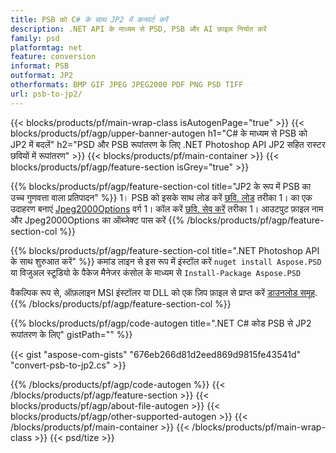 ```yaml
---
title: PSB को C# के साथ JP2 में कनवर्ट करें
description: .NET API के माध्यम से PSD, PSB और AI फ़ाइल निर्यात करें
family: psd
platformtag: net
feature: conversion
informat: PSB
outformat: JP2
otherformats: BMP GIF JPEG JPEG2000 PDF PNG PSD TIFF
url: psb-to-jp2/
---
```


{{< blocks/products/pf/main-wrap-class isAutogenPage="true" >}}
{{< blocks/products/pf/agp/upper-banner-autogen h1="C# के माध्यम से PSB को JP2 में बदलें" h2="PSD और PSB रूपांतरण के लिए .NET Photoshop API JP2 सहित रास्टर छवियों में रूपांतरण" >}}
{{< blocks/products/pf/main-container >}}
{{< blocks/products/pf/agp/feature-section isGrey="true" >}}

{{% blocks/products/pf/agp/feature-section-col title="JP2 के रूप में PSB का उच्च गुणवत्ता वाला प्रतिपादन" %}}
1। PSB को इसके साथ लोड करें [छवि. लोड](https://apireference.aspose.com/psd/net/aspose.psd/image/methods/load/index) तरीका
1। का एक उदाहरण बनाएं [Jpeg2000Options](https://apireference.aspose.com/psd/net/aspose.psd.imageoptions/Jpeg2000Options) वर्ग
1। कॉल करें [छवि. सेव करें](https://apireference.aspose.com/psd/net/aspose.psd/image/methods/save/index) तरीका
1। आउटपुट फ़ाइल नाम और Jpeg2000Options का ऑब्जेक्ट पास करें
{{% /blocks/products/pf/agp/feature-section-col %}}

{{% blocks/products/pf/agp/feature-section-col title=".NET Photoshop API के साथ शुरुआत करें" %}}
कमांड लाइन से इस रूप में इंस्टॉल करें ```nuget install Aspose.PSD``` या विजुअल स्टूडियो के पैकेज मैनेजर कंसोल के माध्यम से ```Install-Package Aspose.PSD```

वैकल्पिक रूप से, ऑफ़लाइन MSI इंस्टॉलर या DLL को एक ज़िप फ़ाइल से प्राप्त करें [डाउनलोड समूह](https://releases.aspose.com/psd/net).
{{% /blocks/products/pf/agp/feature-section-col %}}

{{% blocks/products/pf/agp/code-autogen title=".NET C# कोड PSB से JP2 रूपांतरण के लिए" gistPath="" %}}

{{< gist "aspose-com-gists" "676eb266d81d2eed869d9815fe43541d" "convert-psb-to-jp2.cs" >}}

{{% /blocks/products/pf/agp/code-autogen %}}
{{< /blocks/products/pf/agp/feature-section >}}
{{< blocks/products/pf/agp/about-file-autogen >}}
{{< blocks/products/pf/agp/other-supported-autogen >}}
{{< /blocks/products/pf/main-container >}}
{{< /blocks/products/pf/main-wrap-class >}}
{{< psd/tize >}}

